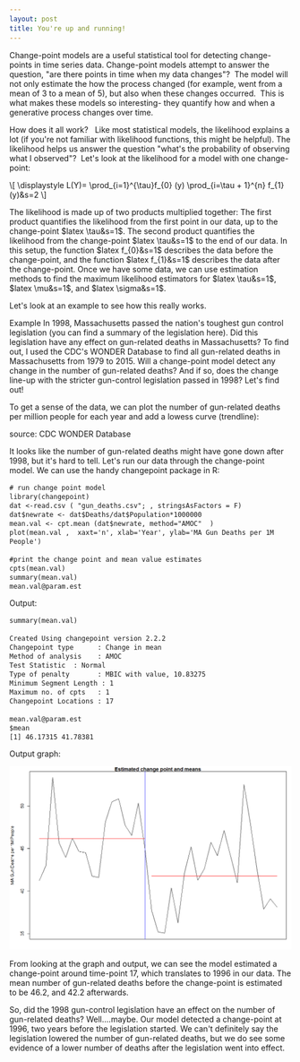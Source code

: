 ```yaml
---
layout: post
title: You're up and running!
---
```


Change-point models are a useful statistical tool for detecting change-points in time series data. Change-point models attempt to answer the question, "are there points in time when my data changes"?  The model will not only estimate the how the process changed (for example, went from a mean of 3 to a mean of 5), but also when these changes occurred.  This is what makes these models so interesting- they quantify how and when a generative process changes over time.




How does it all work?   Like most statistical models, the likelihood explains a lot (if you're not familiar with likelihood functions, this might be helpful). The likelihood helps us answer the question "what's the probability of observing what I observed"?  Let's look at the likelihood for a model with one change-point:


\\[ \displaystyle L(Y)= \prod_{i=1}^{\tau}f_{0} (y) \prod_{i=\tau + 1}^{n} f_{1} (y)&s=2 \\]


The likelihood is made up of two products multiplied together: The first product quantifies the likelihood from the first point in our data, up to the change-point $latex \tau&s=1$. The second product quantifies the likelihood from the change-point $latex \tau&s=1$ to the end of our data. In this setup, the function $latex f_{0}&s=1$ describes the data before the change-point, and the function $latex f_{1}&s=1$ describes the data after the change-point. Once we have some data, we can use estimation methods to find the maximum likelihood estimators for $latex \tau&s=1$, $latex \mu&s=1$, and $latex \sigma&s=1$.




Let's look at an example to see how this really works.

Example
In 1998, Massachusetts passed the nation's toughest gun control legislation (you can find a summary of the legislation here). Did this legislation have any effect on gun-related deaths in Massachusetts? To find out, I used the CDC's WONDER Database
to find all gun-related deaths in Massachusetts from 1979 to 2015. Will a change-point model detect any change in the number of gun-related deaths? And if so, does the change line-up with the stricter gun-control legislation passed in 1998? Let's find out!

To get a sense of the data, we can plot the number of gun-related deaths per million people for each year and add a lowess curve (trendline):

source: CDC WONDER Database

It looks like the number of gun-related deaths might have gone down after 1998, but it's hard to tell. Let's run our data through the change-point model. We can use the handy changepoint package in R:

    # run change point model 
    library(changepoint)
    dat <-read.csv ( "gun_deaths.csv"; , stringsAsFactors = F)
    dat$newrate <- dat$Deaths/dat$Population*1000000
    mean.val <- cpt.mean (dat$newrate, method="AMOC"  )  
    plot(mean.val ,  xaxt='n', xlab='Year', ylab='MA Gun Deaths per 1M People')

    #print the change point and mean value estimates
    cpts(mean.val)
    summary(mean.val)
    mean.val@param.est


Output:

    summary(mean.val)
    
    Created Using changepoint version 2.2.2 
    Changepoint type      : Change in mean 
    Method of analysis    : AMOC 
    Test Statistic  : Normal 
    Type of penalty       : MBIC with value, 10.83275 
    Minimum Segment Length : 1 
    Maximum no. of cpts   : 1 
    Changepoint Locations : 17 
    
    mean.val@param.est
    $mean
    [1] 46.17315 41.78381



Output graph:

![Change Point Graph](/images/chg_plot.png)

From looking at the graph and output, we can see the model estimated a change-point around time-point 17, which translates to 1996 in our data. The mean number of gun-related deaths before the change-point is estimated to be 46.2, and 42.2 afterwards.

So, did the 1998 gun-control legislation have an effect on the number of gun-related deaths? Well....maybe. Our model detected a change-point at 1996, two years before the legislation started. We can't definitely say the legislation lowered the number of gun-related deaths, but we do see some evidence of a lower number of deaths after the legislation went into effect.